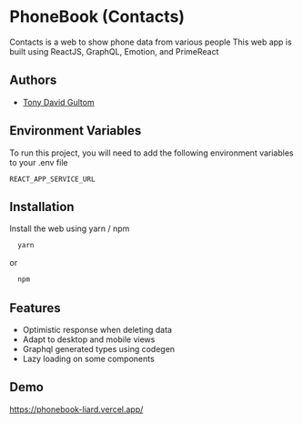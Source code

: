 
# PhoneBook (Contacts)

Contacts is a web to show phone data from various people
This web app is built using ReactJS, GraphQL, Emotion, and PrimeReact




## Authors

- [Tony David Gultom](https://github.com/handleryouth)


## Environment Variables

To run this project, you will need to add the following environment variables to your .env file

`REACT_APP_SERVICE_URL`



## Installation

Install the web using yarn / npm

```bash
  yarn
```

or

```bash
  npm
```


## Features

- Optimistic response when deleting data
- Adapt to desktop and mobile views
- Graphql generated types using codegen
- Lazy loading on some components


## Demo

https://phonebook-liard.vercel.app/

